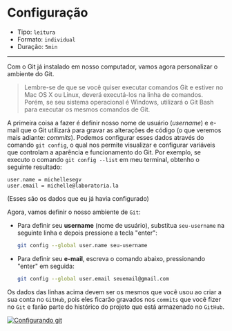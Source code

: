 # Configuração

- Tipo: `leitura`
- Formato: `individual`
- Duração: `5min`

***

Com o Git já instalado em nosso computador, vamos agora personalizar o ambiente
do Git.

> Lembre-se de que se você quiser executar comandos Git e estiver no Mac OS X ou
> Linux, deverá executá-los na linha de comandos. Porém, se seu sistema
> operacional é Windows, utilizará o Git Bash para executar os mesmos comandos
> de Git.

A primeira coisa a fazer é definir nosso nome de usuário \(_username_\) e e-mail
que o Git utilizará para gravar as alterações de código \(o que veremos mais
adiante: _commits_\). Podemos configurar esses dados através do comando `git
config`, o qual nos permite visualizar e configurar variáveis que controlam a
aparência e funcionamento do Git. Por exemplo, se executo o comando `git config
--list` em meu terminal, obtenho o seguinte resultado:

```text
user.name = michellesegv
user.email = michelle@laboratoria.la
```

\(Esses são os dados que eu já havia configurado\)

Agora, vamos definir o nosso ambiente de `Git`:

- Para definir seu **username** \(nome de usuário\), substitua `seu-username` na
  seguinte linha e depois pressione a tecla "enter":

  ```bash
  git config --global user.name seu-username
  ```

- Para definir seu **e-mail**, escreva o comando abaixo, pressionando "enter" em
  seguida:

  ```bash
  git config --global user.email seuemail@gmail.com
  ```

Os dados das linhas acima devem ser os mesmos que você usou ao criar a sua conta
no `GitHub`, pois eles ficarão gravados nos `commits` que você fizer no `Git` e
farão parte do histórico do projeto que está armazenado no `GitHub`.

[![Configurando
git](https://img.youtube.com/vi/fB5auBqxLtM/0.jpg)](https://www.youtube.com/watch?v=fB5auBqxLtM)
